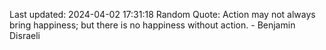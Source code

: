 Last updated: 2024-04-02 17:31:18
Random Quote: Action may not always bring happiness; but there is no happiness without action. - Benjamin Disraeli